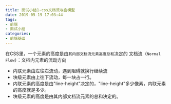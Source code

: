 ```yaml
---
title: 面试小结1-css文档流与盒模型
date: 2019-05-19 17:03:44
tags:
- 前端
- 面试小结
categories: 
- 前端基础
---
```

在CSS里，一个元素的高度是由`其内部文档流元素高度总和`决定的
文档流（`Normal Flow`）：文档内元素的流动方向
- 内联元素由左往右流动，遇到阻碍就换行继续流
- 块级元素由上往下流动，每一块占一行。
- 内联元素的高度是由"line-height"决定的，"line-height"多少像素，内联元素的高度就是多少。
- 块级元素的高度是由其内部文档流元素的总和决定的。